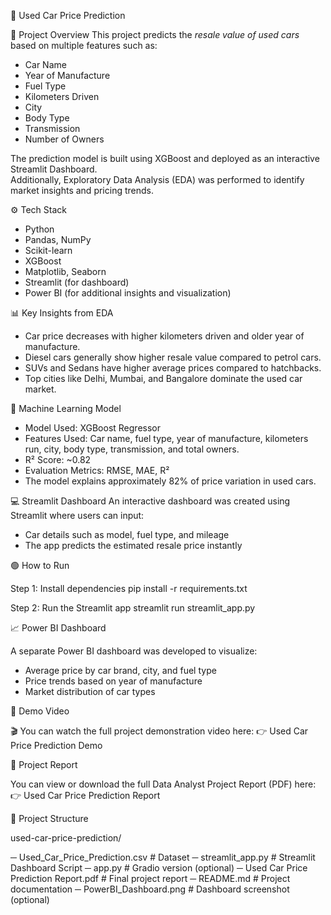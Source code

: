  
🚗 Used Car Price Prediction

📌 Project Overview
This project predicts the *resale value of used cars* based on multiple features such as:
- Car Name  
- Year of Manufacture  
- Fuel Type  
- Kilometers Driven  
- City  
- Body Type  
- Transmission  
- Number of Owners  

The prediction model is built using XGBoost and deployed as an interactive Streamlit Dashboard.  
Additionally, Exploratory Data Analysis (EDA) was performed to identify market insights and pricing trends.

⚙ Tech Stack
- Python
- Pandas, NumPy
- Scikit-learn
- XGBoost
- Matplotlib, Seaborn
- Streamlit (for dashboard)
- Power BI (for additional insights and visualization)


📊 Key Insights from EDA
- Car price decreases with higher kilometers driven and older year of manufacture.  
- Diesel cars generally show higher resale value compared to petrol cars.  
- SUVs and Sedans have higher average prices compared to hatchbacks.  
- Top cities like Delhi, Mumbai, and Bangalore dominate the used car market.  


🤖 Machine Learning Model
- Model Used: XGBoost Regressor  
- Features Used: Car name, fuel type, year of manufacture, kilometers run, city, body type, transmission, and total owners.  
- R² Score: ~0.82  
- Evaluation Metrics: RMSE, MAE, R²  
- The model explains approximately 82% of price variation in used cars.  


💻 Streamlit Dashboard
An interactive dashboard was created using Streamlit where users can input:
- Car details such as model, fuel type, and mileage  
- The app predicts the estimated resale price instantly  

🟢 How to Run

Step 1: Install dependencies
pip install -r requirements.txt

Step 2: Run the Streamlit app
streamlit run streamlit_app.py

📈 Power BI Dashboard

A separate Power BI dashboard was developed to visualize:

- Average price by car brand, city, and fuel type
- Price trends based on year of manufacture
- Market distribution of car types


🎥 Demo Video

🎬 You can watch the full project demonstration video here:
👉 Used Car Price Prediction Demo


📄 Project Report

You can view or download the full Data Analyst Project Report (PDF) here:
👉 Used Car Price Prediction Report


📂 Project Structure

used-car-price-prediction/

─ Used_Car_Price_Prediction.csv        # Dataset
─ streamlit_app.py                     # Streamlit Dashboard Script
─ app.py                               # Gradio version (optional)
─ Used Car Price Prediction Report.pdf # Final project report
─ README.md                            # Project documentation
─ PowerBI_Dashboard.png                # Dashboard screenshot (optional)